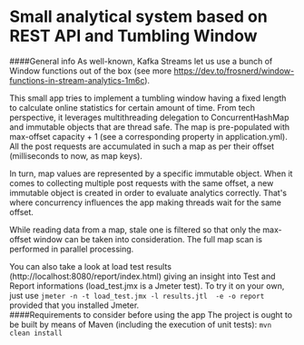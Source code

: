 # Small analytical system based on REST API and Tumbling Window

####General info
As well-known, Kafka Streams let us use a bunch of Window functions out of the box (see more 
https://dev.to/frosnerd/window-functions-in-stream-analytics-1m6c).

This small app tries to implement a tumbling window having a fixed length to
calculate online statistics for certain amount of time. From tech perspective,
it leverages multithreading delegation to ConcurrentHashMap and immutable objects
that are thread safe. The map is pre-populated with max-offset capacity + 1 (see a corresponding
property in application.yml). All the post requests are accumulated in such a map 
as per their offset (milliseconds to now, as map keys). 

In turn, map values are represented by a specific immutable object. When it comes to 
collecting multiple post requests with the same offset, a new immutable object is 
created in order to evaluate analytics correctly. That's where concurrency influences 
the app making threads wait for the same offset. 

While reading data from a map, stale one is filtered so that only the max-offset window
can be taken into consideration. The full map scan is performed in parallel processing.  

You can also take a look at load test results (http://localhost:8080/report/index.html)
giving an insight into Test and Report informations (load_test.jmx is a Jmeter test).
To try it on your own, just use `jmeter -n -t load_test.jmx -l results.jtl  -e -o report`
provided that you installed Jmeter.                     
####Requirements to consider before using the app 
The project is ought to be built by means of Maven (including the execution
of unit tests): `mvn clean install`
